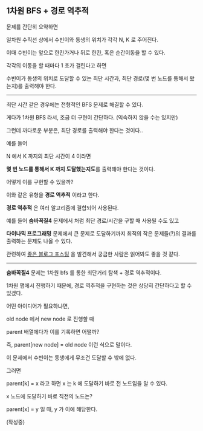 ## 1차원 BFS + 경로 역추적

문제를 간단히 요약하면

일차원 수직선 상에서 수빈이와 동생의 위치가 각각 N, K 로 주어진다.

이때 수빈이는 앞으로 한칸가거나 뒤로 한칸, 혹은 순간이동을 할 수 있다.

각각의 이동을 할 때마다 1 초가 걸린다고 하면

수빈이가 동생의 위치로 도달할 수 있는 최단 시간과, 최단 경로(몇 번 노드를 통해서 왔는지)를 출력해야 한다.

---

최단 시간 같은 경우에는 전형적인 BFS 문제로 해결할 수 있다.

게다가 1차원 BFS 라서, 조금 더 구현이 간단하다. (익숙하지 않을 수는 있지만)

그런데 까다로운 부분은, 최단 경로를 출력해야 한다는 것이다..

예를 들어

N 에서 K 까지의 최단 시간이 4 이라면

**몇 번 노드를 통해서 K 까지 도달했는지도**를 출력해야 한다는 것이다.

어떻게 이를 구현할 수 있을까?

이와 같은 유형을 **경로 역추적** 이라고 한다.

**경로 역추적** 은 여러 알고리즘에 결합되어 사용된다.

예를 들어 **숨바꼭질4** 문제에서 처럼 최단 경로/시간을 구할 때 사용될 수도 있고

**다이나믹 프로그래밍** 문제에서 큰 문제로 도달하기까지 최적의 작은 문제들(?)의 결과를 출력하는 문제도 나올 수 있다. 

관련하여 [좋은 블로그 포스팅](https://velog.io/@flowersayo/%EB%8F%99%EC%A0%81%EA%B3%84%ED%9A%8D%EB%B2%95-%EC%97%AD%EC%B6%94%EC%A0%81) 을 발견해서 궁금한 사람은 읽어봐도 좋을 것 같다.

---

**숨바꼭질4** 문제는 1차원 bfs 를 통한 최단거리 탐색 + 경로 역추적이다.

1차원 맵에서 진행하기 때문에, 경로 역추적을 구현하는 것은 상당히 간단하다고 할 수 있겠다.

어떤 아이디어가 필요하냐면,

old node 에서 new node 로 진행할 때

parent 배열에다가 이를 기록하면 어떨까?

즉, parent[new node] = old node 이런 식으로 말이다.

이 문제에서 수빈이는 동생에게 무조건 도달할 수 밖에 없다.

그러면

parent[k] = x 라고 하면 x 는 k 에 도달하기 바로 전 노드임을 알 수 있다.

x 노드에 도달하기 바로 직전의 노드는?

parent[x] = y 일 때, y 가 이에 해당한다.

(작성중)
